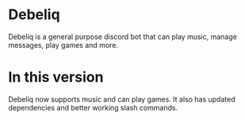 # Debeliq

Debeliq is a general purpose discord bot that can play music, manage messages, play games and more.

# In this version

Debeliq now supports music and can play games. It also has updated dependencies and better working slash commands.